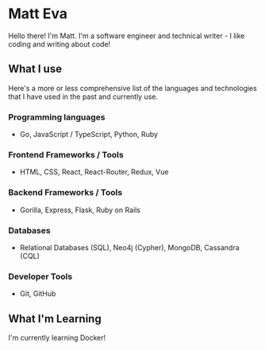 # Matt Eva

Hello there! I'm Matt. I'm a software engineer and technical writer - I like coding and writing about code!

## What I use

Here's a more or less comprehensive list of the languages and technologies that I have used in the past and currently use. 

### Programming languages

- Go, JavaScript / TypeScript, Python, Ruby

### Frontend Frameworks / Tools

- HTML, CSS, React, React-Router, Redux, Vue

### Backend Frameworks / Tools

- Gorilla, Express, Flask, Ruby on Rails

### Databases

- Relational Databases (SQL), Neo4j (Cypher), MongoDB, Cassandra (CQL)

### Developer Tools

- Git, GitHub

## What I'm Learning

I'm currently learning Docker!
